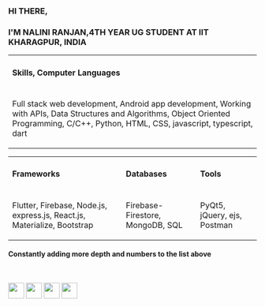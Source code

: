 <!-- <img src="https://github.com/nalini21/nalini21/blob/master/gitcover.png"> -->
<h3>HI THERE,</h3>
<h3>I'M NALINI RANJAN,4TH YEAR UG STUDENT AT IIT KHARAGPUR, INDIA</h3>
<table>
  <tr>
    <td><h4>Skills, Computer Languages</h4></td>
  </tr>
  <tr>
    <td><p>Full stack web development, Android app development, Working with APIs, Data Structures and Algorithms, Object Oriented Programming, C/C++, Python, HTML, CSS, javascript, typescript, dart</p></td>
  </tr>
</table>
<table>
  <tr>
    <td><h4>Frameworks</h4></td>
    <td><h4>Databases</h4></td>
    <td><h4>Tools</h4></td>
  </tr>
  <tr>
    <td><p>Flutter, Firebase, Node.js, express.js, React.js, Materialize, Bootstrap</p></td>
    <td><p>Firebase-Firestore, MongoDB, SQL</p></td>
    <td><p>PyQt5, jQuery, ejs, Postman</p></td>
  </tr>
</table>

<h4>Constantly adding more depth and numbers to the list above</h4>
</br>

<p><a href="https://www.facebook.com/profile.php?id=100009726781584" target="_blank"><img src="https://img.shields.io/badge/facebook-%231877F2.svg?&style=for-the-badge&logo=facebook&logoColor=white" height="32px"></a>
<a href="https://www.instagram.com/n.ranjan21/" target="_blank"><img src="https://img.shields.io/badge/instagram-%23E4405F.svg?&style=for-the-badge&logo=instagram&logoColor=white" height="32px"></a>
<a href="https://www.linkedin.com/in/nalini-ranjan-jatwar-23b651147/" target="_blank"><img src="https://img.shields.io/badge/linkedin-%230077B5.svg?&style=for-the-badge&logo=linkedin&logoColor=white" height="32px"></a>
<a href="https://dev.to/nalini21" target="_blank"><img src="https://img.shields.io/badge/DEV.TO-%230A0A0A.svg?&style=for-the-badge&logo=dev-dot-to&logoColor=white" height="32px"></a>
</p>
<!--
**nalini21/nalini21** is a ✨ _special_ ✨ repository because its `README.md` (this file) appears on your GitHub profile.
Here are some ideas to get you started:

- 🔭 I’m currently working on ...
- 🌱 I’m currently learning ...
- 👯 I’m looking to collaborate on ...
- 🤔 I’m looking for help with ...
- 💬 Ask me about ...
- 📫 How to reach me: ...
- 😄 Pronouns: ...
- ⚡ Fun fact: ...
-->
